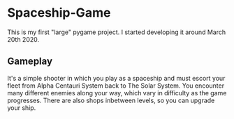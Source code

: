 # Spaceship-Game
This is my first "large" pygame project. I started developing it around March 20th 2020.
## Gameplay
It's a simple shooter in which you play as a spaceship and must escort your fleet from Alpha Centauri System back to The Solar System.
You encounter many different enemies along your way, which vary in difficulty as the game progresses. There are also shops inbetween levels, so you can upgrade your ship.

